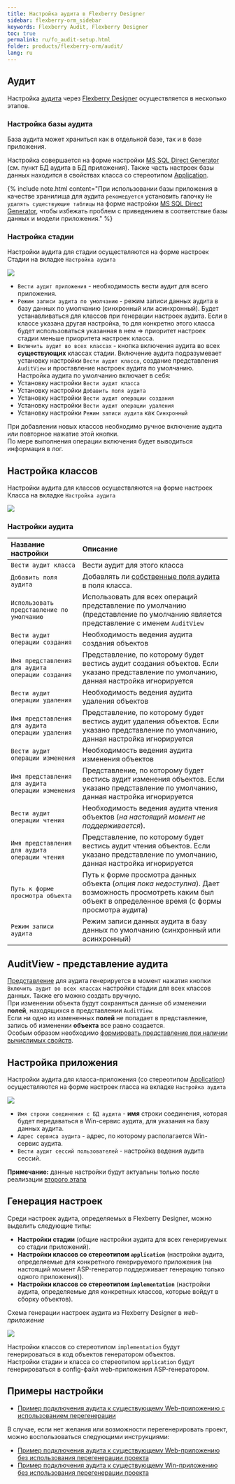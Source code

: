 ```yaml
---
title: Настройка аудита в Flexberry Designer
sidebar: flexberry-orm_sidebar
keywords: Flexberry Audit, Flexberry Designer
toc: true
permalink: ru/fo_audit-setup.html
folder: products/flexberry-orm/audit/
lang: ru
---
```


## Аудит
Настройка [аудита](fa_audit-web.html) через [Flexberry Designer](fd_flexberry-orm.html) осуществляется в несколько этапов.

### Настройка базы аудита
База аудита может храниться как в отдельной базе, так и в базе приложения.

Настройка совершается на форме настройки [MS SQL Direct Generator](fd_configure-ms-sql-server-generator.html) (см. пункт БД аудита в БД приложения). Также часть настроек базы данных находится в свойствах класса со стереотипом [Application](fd_application.html).

{% include note.html content="При использовании базы приложения в качестве хранилища для аудита `рекомедуется` установить галочку `Не удалять существующие таблицы` на форме настройки [MS SQL Direct Generator](fd_configure-ms-sql-generator.html), чтобы избежать проблем с приведением в соответствие базы данных и модели приложения." %}

### Настройка стадии

Настройки аудита для стадии осуществляются на форме настроек Стадии на вкладке `Настройка аудита`

![](/images/pages/products/flexberry-orm/audit/audit-settings-stady.png)

* `Вести аудит приложения` - необходимость вести аудит для всего приложения.
* `Режим записи аудита по умолчанию` - режим записи данных аудита в базу данных по умолчанию (синхронный или асинхронный). Будет устанавливаться для классов при генерации настроек аудита. Если в классе указана другая настройка, то для конкретно этого класса будет использоваться указанная в нем => приоритет настроек стадии меньше приоритета настроек класса.
* `Включить аудит во всех классах` - кнопка включения аудита во всех **существующих** классах стадии. Включение аудита подразумевает установку настройки `Вести аудит класса`, создание представления `AuditView` и проставление настроек аудита по умолчанию.  
Настройка аудита по умолчанию включает в себя:
* Установку настройки `Вести аудит класса`
* Установку настройки `Добавить поля аудита`
* Установку настройки `Вести аудит операции создания`
* Установку настройки `Вести аудит операции удаления`
* Установку настройки `Режим записи аудита` как `Синхронный`

При добавлении новых классов необходимо ручное включение аудита или повторное нажатие этой кнопки.  
По мере выполнения операции включения будет выводиться информация в лог.

## Настройка классов

Настройки аудита для классов осуществляются на форме настроек Класса на вкладке `Настройка аудита`

![](/images/pages/products/flexberry-orm/audit/audit-settings-class.png)

### Настройки аудита

Название настройки | Описание
:-----------------------------|:---------------------------------------------------
`Вести аудит класса` | Вести аудит для этого класса
`Добавить поля аудита` | Добавлять ли [собственные поля аудита](FlexberryAuditObjectFields) в поля класса. 
`Использовать представление по умолчанию` | Использовать для всех операций представление по умолчанию (представление по умолчанию является представление с именем `AuditView`
`Вести аудит операции создания` | Необходимость ведения аудита создания объектов
`Имя представления для аудита операции создания` | Представление, по которому будет вестись аудит создания объектов. Если указано представление по умолчанию, данная настройка игнорируется
`Вести аудит операции удаления` | Необходимость ведения аудита удаления объектов
`Имя представления для аудита операции удаления` | Представление, по которому будет вестись аудит удаления объектов. Если указано представление по умолчанию, данная настройка игнорируется
`Вести аудит операции изменения` | Необходимость ведения аудита изменения объектов
`Имя представления для аудита операции изменения` | Представление, по которому будет вестись аудит изменения объектов. Если указано представление по умолчанию, данная настройка игнорируется
`Вести аудит операции чтения` | Необходимость ведения аудита чтения объектов (*на настоящий момент не поддерживается*).
`Имя представления для аудита операции чтения` | Представление, по которому будет вестись аудит чтения объектов. Если указано представление по умолчанию, данная настройка игнорируется
`Путь к форме просмотра объекта` | Путь к форме просмотра данных объекта (*опция пока недоступна*). Дает возможность просмотреть каким был объект в определенное время (с формы просмотра аудита)
`Режим записи аудита` | Режим записи данных аудита в базу данных по умолчанию (синхронный или асинхронный)

## AuditView - представление аудита
[Представление](fd_view-definition.html) для аудита генерируется в момент нажатия кнопки `Включить аудит во всех классах` настройки стадии для всех классов данных. Также его можно создать вручную.  
При изменении объекта будут сохраняться данные об изменении **полей**, находящихся в представлении `AuditView`.  
Если ни одно из измененных **полей** не попадает в представление, запись об изменении **объекта** все равно создается.  
Особым образом необходимо [формировать представление при наличии вычислимых свойств](efs_not-stored-properties-and-audit.html).

## Настройка приложения

Настройки аудита для класса-приложения (со стереотипом [Application](fd_application.html)) осуществляются на форме настроек rласса на вкладке `Настройка аудита`

![](/images/pages/products/flexberry-orm/audit/audit-app-settings.png)

* `Имя строки соединения с БД аудита` - **имя** строки соединения, которая будет передаваться в Win-сервис аудита, для указания на базу данных аудита.  
* `Адрес сервиса аудита` - адрес, по которому располагается Win-сервис аудита.  
* `Вести аудит сессий пользователей` - настройка ведения аудита сессий.  

**Примечание:** данные настройки будут актуальны только после реализации [второго этапа](devprocess_audit-stages.html)

## Генерация настроек

Среди настроек аудита, определяемых в Flexberry Designer, можно выделить следующие типы:
* **Настройки стадии** (общие настройки аудита для всех генерируемых со стадии приложений).
* **Настройки классов со стереотипом `application`** (настройки аудита, определяемые для конкретного генерируемого приложения (на настоящий момент ASP-генератор поддерживает генерацию только одного приложения)).
* **Настройки классов со стереотипом `implementation`** (настройки аудита, определяемые для конкретных классов, которые войдут в сборку объектов).

Схема генерации настроек аудита из Flexberry Designer в *web-приложение*

![](/images/pages/products/flexberry-orm/audit/audit-setting-generate.png)

Настройки классов со стереотипом `implementation` будут генерироваться в код объектов генератором объектов.  
Настройки стадии и класса со стереотипом `application` будут генерироваться в config-файл web-приложения ASP-генератором.

## Примеры настройки

* [Пример подключения аудита к существующему Web-приложению с использованием перегенерации](fa_audit-web-example.html)

В случае, если нет желания или возможности перегенерировать проект, можно воспользоваться следующими инструкциями:
* [Пример подключения аудита к существующему Web-приложению без использования перегенерации проекта](fa_audit-web-example-manual.html)
* [Пример подключения аудита к существующему Win-приложению без использования перегенерации проекта](efs_audit-win-example-manual.html)
